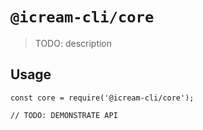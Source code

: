# `@icream-cli/core`

> TODO: description

## Usage

```
const core = require('@icream-cli/core');

// TODO: DEMONSTRATE API
```
